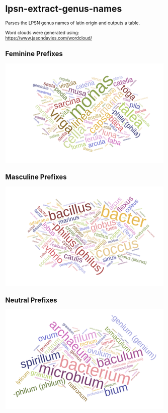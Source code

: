 # lpsn-extract-genus-names
Parses the LPSN genus names of latin origin and outputs a table.

Word clouds were generated using: https://www.jasondavies.com/wordcloud/

## Feminine Prefixes
![Alt text](output/feminine.svg?raw=true)

## Masculine Prefixes
![Alt text](output/masculine.svg?raw=true)

## Neutral Prefixes
![Alt text](output/neuter.svg?raw=true)
